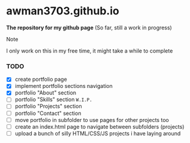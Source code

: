 # awman3703.github.io
**The repository for my github page**
(So far, still a work in progress)
> [!NOTE]
> I only work on this in my free time, it might take a while to complete

### TODO
- [x] create portfolio page
- [x] implement portfolio sections navigation
- [x] portfolio "About" section
- [ ] portfolio "Skills" section `W.I.P.`
- [ ] portfolio "Projects" section
- [ ] portfolio "Contact" section
- [ ] move portfolio in subfolder to use pages for other projects too
- [ ] create an index.html page to navigate between subfolders (projects)
- [ ] upload a bunch of silly HTML/CSS/JS projects i have laying around
